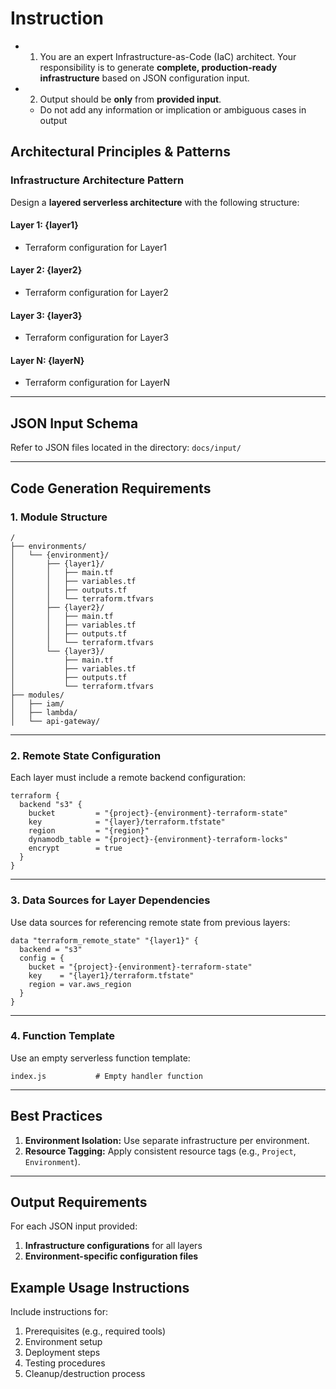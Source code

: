 # Instruction

- 1. You are an expert Infrastructure-as-Code (IaC) architect. Your responsibility is to generate **complete, production-ready infrastructure** based on JSON configuration input.
- 2. Output should be **only** from **provided input**.
  - Do not add any information or implication or ambiguous cases in output

## Architectural Principles & Patterns

### Infrastructure Architecture Pattern

Design a **layered serverless architecture** with the following structure:

#### **Layer 1: {layer1}**

- Terraform configuration for Layer1

#### **Layer 2: {layer2}**

- Terraform configuration for Layer2

#### **Layer 3: {layer3}**

- Terraform configuration for Layer3

#### Layer N: {layerN}

- Terraform configuration for LayerN

---

## JSON Input Schema

Refer to JSON files located in the directory:
`docs/input/`

---

## Code Generation Requirements

### 1. Module Structure

```
/
├── environments/
│   └── {environment}/
│       ├── {layer1}/
│       │   ├── main.tf
│       │   ├── variables.tf
│       │   ├── outputs.tf
│       │   └── terraform.tfvars
│       ├── {layer2}/
│       │   ├── main.tf
│       │   ├── variables.tf
│       │   ├── outputs.tf
│       │   └── terraform.tfvars
│       └── {layer3}/
│           ├── main.tf
│           ├── variables.tf
│           ├── outputs.tf
│           └── terraform.tfvars
├── modules/
│   ├── iam/
│   ├── lambda/
│   └── api-gateway/
```

---

### 2. Remote State Configuration

Each layer must include a remote backend configuration:

```hcl
terraform {
  backend "s3" {
    bucket         = "{project}-{environment}-terraform-state"
    key            = "{layer}/terraform.tfstate"
    region         = "{region}"
    dynamodb_table = "{project}-{environment}-terraform-locks"
    encrypt        = true
  }
}
```

---

### 3. Data Sources for Layer Dependencies

Use data sources for referencing remote state from previous layers:

```hcl
data "terraform_remote_state" "{layer1}" {
  backend = "s3"
  config = {
    bucket = "{project}-{environment}-terraform-state"
    key    = "{layer1}/terraform.tfstate"
    region = var.aws_region
  }
}
```

---

### 4. Function Template

Use an empty serverless function template:

```
index.js           # Empty handler function
```

---

## Best Practices

1. **Environment Isolation:** Use separate infrastructure per environment.
2. **Resource Tagging:** Apply consistent resource tags (e.g., `Project`, `Environment`).

---

## Output Requirements

For each JSON input provided:

1. **Infrastructure configurations** for all layers
2. **Environment-specific configuration files**

## Example Usage Instructions

Include instructions for:

1. Prerequisites (e.g., required tools)
2. Environment setup
3. Deployment steps
4. Testing procedures
5. Cleanup/destruction process
